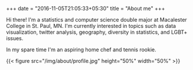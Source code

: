 +++
date = "2016-11-05T21:05:33+05:30"
title = "About me"
+++

Hi there! I'm a statistics and computer science double major at Macalester College in St. Paul, MN. I'm currently interested in topics such as data visualization, twitter analysis, geography, diversity in statistics, and LGBT+ issues.

In my spare time I'm an aspiring home chef and tennis rookie.

{{< figure src="/img/about/profile.jpg" height="50%" width="50%" >}}
